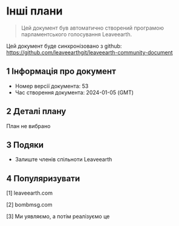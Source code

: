 # Інші плани

>Цей документ був автоматично створений програмою парламентського голосування Leaveearth.

Цей документ буде синхронізовано з github: https://github.com/leaveearthgit/leaveearth-community-document

## 1 Інформація про документ

- Номер версії документа: 53
- Час створення документа: 2024-01-05 (GMT)

## 2 Деталі плану

План не вибрано

## 3 Подяки
* Залиште членів спільноти Leaveearth

## 4 Популяризувати
[1] leaveearth.com

[2] bombmsg.com

[3] Ми уявляємо, а потім реалізуємо це